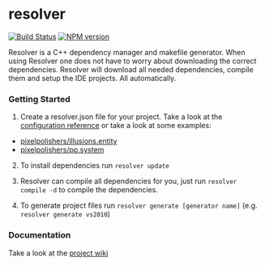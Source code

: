 resolver
========

[![Build Status](https://secure.travis-ci.org/pixelpolishers/resolver.png?branch=develop)](http://travis-ci.org/pixelpolishers/resolver)
[![NPM version](https://badge.fury.io/js/pixelpolishers-resolver.png)](http://badge.fury.io/js/pixelpolishers-resolver)

Resolver is a C++ dependency manager and makefile generator. When using Resolver one does not have to worry about downloading the correct dependencies. Resolver will download all needed dependencies, compile them and setup the IDE projects. All automatically.

### Getting Started

1. Create a resolver.json file for your project. Take a look at the [configuration reference](https://github.com/pixelpolishers/resolver/wiki/Configuration-Reference) or take a look at some examples:
  * [pixelpolishers/illusions.entity](https://raw.githubusercontent.com/pixelpolishers/illusions.entity/master/resolver.json)
  * [pixelpolishers/pp.system](https://raw.githubusercontent.com/pixelpolishers/pp.system/master/resolver.json)

2. To install dependencies run `resolver update`

3. Resolver can compile all dependencies for you, just run `resolver compile -d` to compile the dependencies.

4. To generate project files run `resolver generate [generator name]` (e.g. `resolver generate vs2010`)

### Documentation

Take a look at the [project wiki](https://github.com/pixelpolishers/resolver/wiki)
